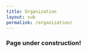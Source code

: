 ```yaml
---
title: Organization
layout: sub
permalink: /organization/
---
```


<h3>Page under construction!</h3>

<!--- COMMENTED
<h3>Conference Organizing Committee</h3>
<hr/>
 
 <h4> Honorary Chair </h4>
 
Deborah Meyers, Athabasca University, Canada
<h4>Conference Chairs</h4> 

Oscar Lin, Athabasca University, Canada 
<br/>
Henry Leung, the University of Calgary, Canada 


<h4>Publication Chair </h4> 

Xiaokang Zhou, Kansai University, Japan 


<h4>Finance Chair</h4> 

Hongxin Yan, Athabasca University, Canada  

<h4>Web Chair </h4> 

Karen Stauffer, Athabasca University (Retired), Canada 

<h4>Steering Committee  </h4> 

Jianhua Ma (Chair), Hosei University, Japan 
<br/>
Laurence T. Yang (Chair), St. Francis Xavier University, Canada 
<br/>
Bernady O. Apduhan, Kyushu Sangyo University, Japan
<br/>
-->


